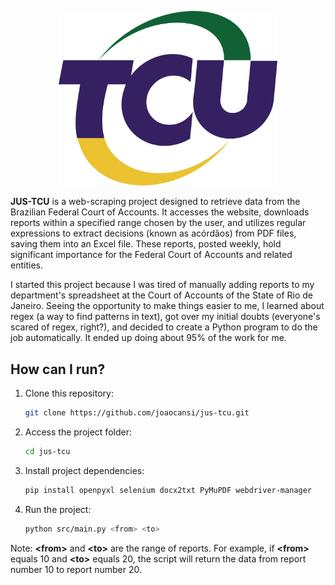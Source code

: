 ﻿<p align="center">
  <img width="350px" src="./.github/tcu-logo-tribunal-de-contas-da-uniao.png" href="TCU" />
</p>

**JUS-TCU** is a web-scraping project designed to retrieve data from the Brazilian Federal Court of Accounts. It accesses the website, downloads reports within a specified range chosen by the user, and utilizes regular expressions to extract decisions (known as acórdãos) from PDF files, saving them into an Excel file. These reports, posted weekly, hold significant importance for the Federal Court of Accounts and related entities.

I started this project because I was tired of manually adding reports to my department's spreadsheet at the Court of Accounts of the State of Rio de Janeiro. Seeing the opportunity to make things easier to me, I learned about regex (a way to find patterns in text), got over my initial doubts (everyone's scared of regex, right?), and decided to create a Python program to do the job automatically. It ended up doing about 95% of the work for me.

## How can I run?
1. Clone this repository:
   ```sh
   git clone https://github.com/joaocansi/jus-tcu.git
   ```

2. Access the project folder:
   ```sh
   cd jus-tcu
   ```

3. Install project dependencies:
   ```sh
   pip install openpyxl selenium docx2txt PyMuPDF webdriver-manager
   ```

4. Run the project:
   ```sh
   python src/main.py <from> <to>
   ```

Note: **&lt;from&gt;** and **&lt;to&gt;** are the range of reports. For example, if **&lt;from&gt;** equals 10 and **&lt;to&gt;** equals 20, the script will return the data from report number 10 to report number 20.
